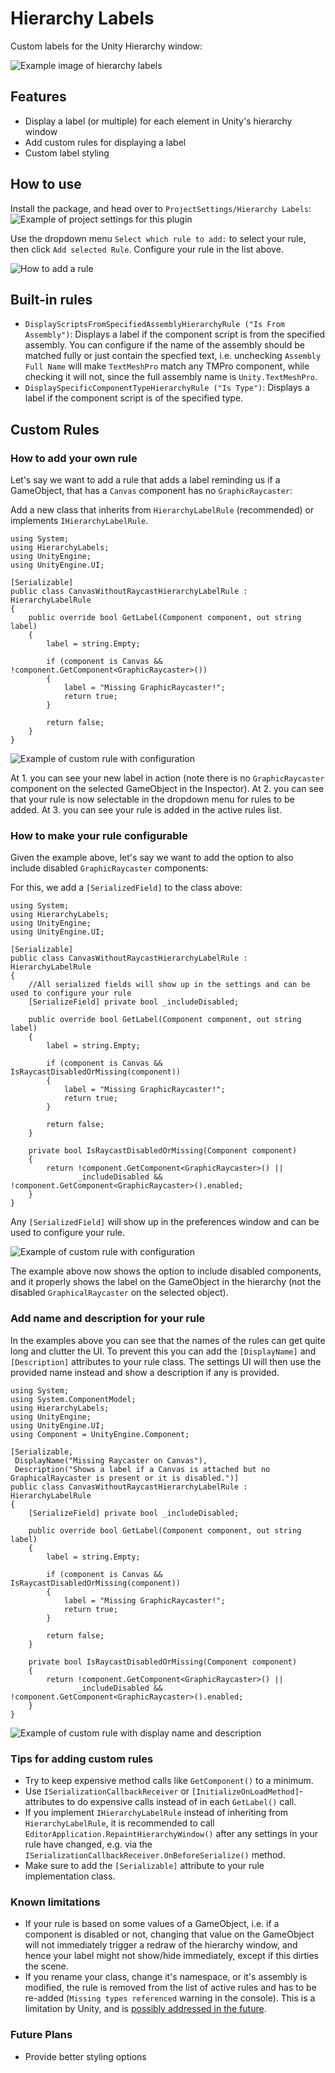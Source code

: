 # Hierarchy Labels

Custom labels for the Unity Hierarchy window:

![Example image of hierarchy labels](Documentation~/HierarchyExample.png)

## Features

- Display a label (or multiple) for each element in Unity's hierarchy window
- Add custom rules for displaying a label
- Custom label styling

## How to use

Install the package, and head over to `ProjectSettings/Hierarchy Labels`:
![Example of project settings for this plugin](Documentation~/SettingsExample.png)

Use the dropdown menu `Select which rule to add:` to select your rule, then click `Add selected Rule`.
Configure your rule in the list above.

![How to add a rule](Documentation~/RuleAdditionExample1.png)

## Built-in rules

- `DisplayScriptsFromSpecifiedAssemblyHierarchyRule ("Is From Assembly")`: Displays a label if the component script is from the specified assembly.
You can configure if the name of the assembly should be matched fully or just contain the specfied text, i.e. unchecking `Assembly Full Name` will make `TextMeshPro` match any TMPro component, while checking it will not, since the full assembly name is `Unity.TextMeshPro`.
- `DisplaySpecificComponentTypeHierarchyRule ("Is Type")`:
Displays a label if the component script is of the specified type.

## Custom Rules

### How to add your own rule

Let's say we want to add a rule that adds a label reminding us if a GameObject, that has a `Canvas` component has no `GraphicRaycaster`:

Add a new class that inherits from `HierarchyLabelRule` (recommended) or implements `IHierarchyLabelRule`.

```c-sharp
using System;
using HierarchyLabels;
using UnityEngine;
using UnityEngine.UI;

[Serializable]
public class CanvasWithoutRaycastHierarchyLabelRule : HierarchyLabelRule
{
    public override bool GetLabel(Component component, out string label)
    {
        label = string.Empty;

        if (component is Canvas && !component.GetComponent<GraphicRaycaster>())
        {
            label = "Missing GraphicRaycaster!";
            return true;
        }

        return false;
    }
}
```

![Example of custom rule with configuration](Documentation~/CustomRuleExample1.png)

At 1. you can see your new label in action (note there is no `GraphicRaycaster` component on the selected GameObject in the Inspector).
At 2. you can see that your rule is now selectable in the dropdown menu for rules to be added.
At 3. you can see your rule is added in the active rules list.

### How to make your rule configurable

Given the example above, let's say we want to add the option to also include disabled `GraphicRaycaster` components:

For this, we add a `[SerializedField]` to the class above:

```c-sharp
using System;
using HierarchyLabels;
using UnityEngine;
using UnityEngine.UI;

[Serializable]
public class CanvasWithoutRaycastHierarchyLabelRule : HierarchyLabelRule
{
    //All serialized fields will show up in the settings and can be used to configure your rule
    [SerializeField] private bool _includeDisabled;

    public override bool GetLabel(Component component, out string label)
    {
        label = string.Empty;

        if (component is Canvas && IsRaycastDisabledOrMissing(component))
        {
            label = "Missing GraphicRaycaster!";
            return true;
        }

        return false;
    }

    private bool IsRaycastDisabledOrMissing(Component component)
    {
        return !component.GetComponent<GraphicRaycaster>() ||
               _includeDisabled && !component.GetComponent<GraphicRaycaster>().enabled;
    }
}
```

Any `[SerializedField]` will show up in the preferences window and can be used to configure your rule.

![Example of custom rule with configuration](Documentation~/CustomRuleExample2.png)

The example above now shows the option to include disabled components, and it properly shows the label on the GameObject in the hierarchy (not the disabled `GraphicalRaycaster` on the selected object).

### Add name and description for your rule

In the examples above you can see that the names of the rules can get quite long and clutter the UI. To prevent this you can add the `[DisplayName]` and `[Description]` attributes to your rule class. The settings UI will then use the provided name instead and show a description if any is provided.

```c-sharp
using System;
using System.ComponentModel;
using HierarchyLabels;
using UnityEngine;
using UnityEngine.UI;
using Component = UnityEngine.Component;

[Serializable,
 DisplayName("Missing Raycaster on Canvas"),
 Description("Shows a label if a Canvas is attached but no GraphicalRaycaster is present or it is disabled.")]
public class CanvasWithoutRaycastHierarchyLabelRule : HierarchyLabelRule
{
    [SerializeField] private bool _includeDisabled;

    public override bool GetLabel(Component component, out string label)
    {
        label = string.Empty;

        if (component is Canvas && IsRaycastDisabledOrMissing(component))
        {
            label = "Missing GraphicRaycaster!";
            return true;
        }

        return false;
    }

    private bool IsRaycastDisabledOrMissing(Component component)
    {
        return !component.GetComponent<GraphicRaycaster>() ||
               _includeDisabled && !component.GetComponent<GraphicRaycaster>().enabled;
    }
}
```

![Example of custom rule with display name and description](Documentation~/CustomRuleExample3.png)

### Tips for adding custom rules

- Try to keep expensive method calls like `GetComponent()` to a minimum.
- Use `ISerializationCallbackReceiver` or `[InitializeOnLoadMethod]`-attributes to do expensive calls instead of in each `GetLabel()` call.
- If you implement `IHierarchyLabelRule` instead of inheriting from `HierarchyLabelRule`, it is recommended to call `EditorApplication.RepaintHierarchyWindow()` after any settings in your rule have changed, e.g. via the `ISerializationCallbackReceiver.OnBeforeSerialize()` method.
- Make sure to add the `[Serializable]` attribute to your rule implementation class.

### Known limitations

- If your rule is based on some values of a GameObject, i.e. if a component is disabled or not, changing that value on the GameObject will not immediately trigger a redraw of the hierarchy window, and hence your label might not show/hide immediately, except if this dirties the scene.
- If you rename your class, change it's namespace, or it's assembly is modified, the rule is removed from the list of active rules and has to be re-added (`Missing types referenced` warning in the console). This is a limitation by Unity, and is [possibly addressed in the future]((https://issuetracker.unity3d.com/issues/serializereference-serialized-reference-data-lost-when-the-class-name-is-refactored)).

### Future Plans

- Provide better styling options
